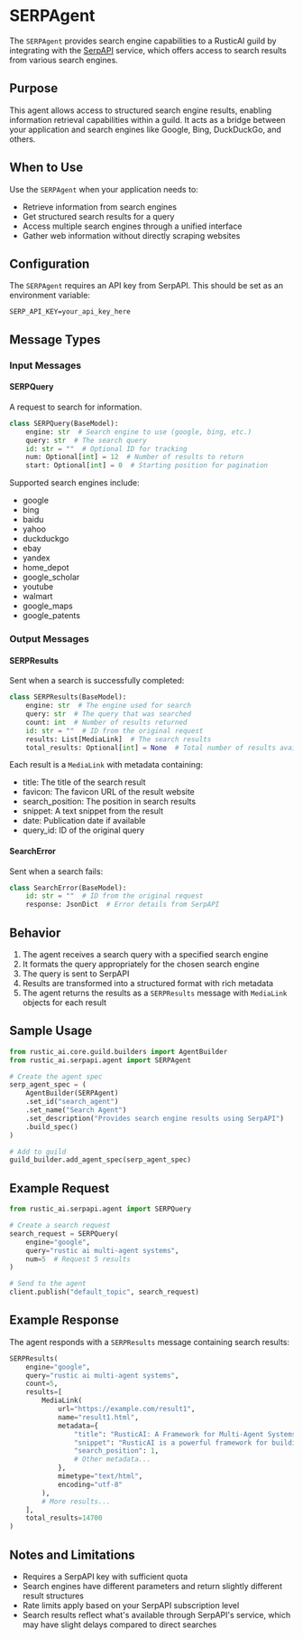 # SERPAgent

The `SERPAgent` provides search engine capabilities to a RusticAI guild by integrating with the [SerpAPI](https://serpapi.com/) service, which offers access to search results from various search engines.

## Purpose

This agent allows access to structured search engine results, enabling information retrieval capabilities within a guild. It acts as a bridge between your application and search engines like Google, Bing, DuckDuckGo, and others.

## When to Use

Use the `SERPAgent` when your application needs to:

- Retrieve information from search engines
- Get structured search results for a query
- Access multiple search engines through a unified interface
- Gather web information without directly scraping websites

## Configuration

The `SERPAgent` requires an API key from SerpAPI. This should be set as an environment variable:

```
SERP_API_KEY=your_api_key_here
```

## Message Types

### Input Messages

#### SERPQuery

A request to search for information.

```python
class SERPQuery(BaseModel):
    engine: str  # Search engine to use (google, bing, etc.)
    query: str  # The search query
    id: str = ""  # Optional ID for tracking
    num: Optional[int] = 12  # Number of results to return
    start: Optional[int] = 0  # Starting position for pagination
```

Supported search engines include:
- google
- bing
- baidu
- yahoo
- duckduckgo
- ebay
- yandex
- home_depot
- google_scholar
- youtube
- walmart
- google_maps
- google_patents

### Output Messages

#### SERPResults

Sent when a search is successfully completed:

```python
class SERPResults(BaseModel):
    engine: str  # The engine used for search
    query: str  # The query that was searched
    count: int  # Number of results returned
    id: str = ""  # ID from the original request
    results: List[MediaLink]  # The search results
    total_results: Optional[int] = None  # Total number of results available
```

Each result is a `MediaLink` with metadata containing:
- title: The title of the search result
- favicon: The favicon URL of the result website
- search_position: The position in search results
- snippet: A text snippet from the result
- date: Publication date if available
- query_id: ID of the original query

#### SearchError

Sent when a search fails:

```python
class SearchError(BaseModel):
    id: str = ""  # ID from the original request
    response: JsonDict  # Error details from SerpAPI
```

## Behavior

1. The agent receives a search query with a specified search engine
2. It formats the query appropriately for the chosen search engine
3. The query is sent to SerpAPI
4. Results are transformed into a structured format with rich metadata
5. The agent returns the results as a `SERPResults` message with `MediaLink` objects for each result

## Sample Usage

```python
from rustic_ai.core.guild.builders import AgentBuilder
from rustic_ai.serpapi.agent import SERPAgent

# Create the agent spec
serp_agent_spec = (
    AgentBuilder(SERPAgent)
    .set_id("search_agent")
    .set_name("Search Agent")
    .set_description("Provides search engine results using SerpAPI")
    .build_spec()
)

# Add to guild
guild_builder.add_agent_spec(serp_agent_spec)
```

## Example Request

```python
from rustic_ai.serpapi.agent import SERPQuery

# Create a search request
search_request = SERPQuery(
    engine="google",
    query="rustic ai multi-agent systems",
    num=5  # Request 5 results
)

# Send to the agent
client.publish("default_topic", search_request)
```

## Example Response

The agent responds with a `SERPResults` message containing search results:

```python
SERPResults(
    engine="google",
    query="rustic ai multi-agent systems",
    count=5,
    results=[
        MediaLink(
            url="https://example.com/result1",
            name="result1.html",
            metadata={
                "title": "RusticAI: A Framework for Multi-Agent Systems",
                "snippet": "RusticAI is a powerful framework for building...",
                "search_position": 1,
                # Other metadata...
            },
            mimetype="text/html",
            encoding="utf-8"
        ),
        # More results...
    ],
    total_results=14700
)
```

## Notes and Limitations

- Requires a SerpAPI key with sufficient quota
- Search engines have different parameters and return slightly different result structures
- Rate limits apply based on your SerpAPI subscription level
- Search results reflect what's available through SerpAPI's service, which may have slight delays compared to direct searches 